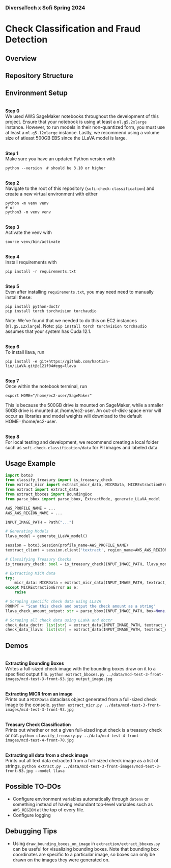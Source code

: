### DiversaTech x Sofi Spring 2024

# Check Classification and Fraud Detection

## Overview

## Repository Structure

## Environment Setup

<br> **Step 0** <br>
We used AWS SageMaker notebooks throughout the development of this project. Ensure that your notebook is using at least a `ml.g5.2xlarge` instance. However, to run models in their non-quantized form, you must use at least a `ml.g5.12xlarge` instance. Lastly, we recommend using a volume size of atleast 500GB EBS since the LLaVA model is large.

<br> **Step 1** <br>
Make sure you have an updated Python version with
```
python --version  # should be 3.10 or higher
```

<br> **Step 2** <br>
Navigate to the root of this repository (`sofi-check-classification`) and create a new virtual environment with either
```
python -m venv venv
# or
python3 -m venv venv
```

<br> **Step 3** <br>
Activate the venv with
```
source venv/bin/activate
```

<br> **Step 4** <br>
Install requirements with
```
pip install -r requirements.txt
```

<br> **Step 5** <br>
Even after installing `requirements.txt`, you may need need to manually install these:

```
pip install python-doctr
pip install torch torchvision torchaudio
```

Note: We've found that we needed to do this on EC2 instances (`ml.g5.12xlarge`).
Note: `pip install torch torchvision torchaudio` assumes that your system has Cuda 12.1.

<br> **Step 6** <br>
To install llava, run
```
pip install -e git+https://github.com/haotian-liu/LLaVA.git@c121f04#egg=llava
```

<br> **Step 7** <br>
Once within the notebook terminal, run 
```
export HOME="/home/ec2-user/SageMaker"
```
This is because the 500GB drive is mounted on SageMaker, while a smaller 50GB drive is mounted at /home/ec2-user.
An out-of-disk-space error will occur as libraries and model weights will download to the default HOME=/home/ec2-user.

<br> **Step 8** <br>
For local testing and development, we recommend creating a local folder such as `sofi-check-classification/data` for PII images and labeled data.

## Usage Example
```python
import boto3
from classify_treasury import is_treasury_check
from extract_micr import extract_micr_data, MICRData, MICRExtractionError
from extract import extract_data
from extract_bboxes import BoundingBox
from parse_bbox import parse_bbox, ExtractMode, generate_LLaVA_model

AWS_PROFILE_NAME = ...
AWS_AWS_REGION_NAME = ...

INPUT_IMAGE_PATH = Path("...")

# Generating Models
llava_model = generate_LLaVA_model()

session = boto3.Session(profile_name=AWS_PROFILE_NAME)
textract_client = session.client('textract', region_name=AWS_AWS_REGION_NAME)

# Classifying Treasury Checks
is_treasury_check: bool = is_treasury_check(INPUT_IMAGE_PATH, llava_model)

# Extracting MICR data
try:
    micr_data: MICRData = extract_micr_data(INPUT_IMAGE_PATH, textract_client)
except MICRExtractionError as e:
    raise

# Scraping speciifc check data using LLaVA
PROMPT = "Scan this check and output the check amount as a string"
llava_check_amount_output: str = parse_bbox(INPUT_IMAGE_PATH, box=None, ExtractMode.LLAVA, llava_model, PROMPT)

# Scraping all check data using LLaVA and doctr
check_data_doctr: list[str] = extract_data(INPUT_IMAGE_PATH, textract_client, ExractMode.DOC_TR)
check_data_llava: list[str] = extract_data(INPUT_IMAGE_PATH, textract_client, ExractMode.LLAVA)
```

## Demos

<br> **Extracting Bounding Boxes** <br>
Writes a full-sized check image with the bounding boxes draw on it to a specified output file.
`python extract_bboxes.py ../data/mcd-test-3-front-images/mcd-test-3-front-93.jpg output_image.jpg`

<br> **Extracting MICR from an image** <br>
Prints out a `MICRData` dataclass object generated from a full-sized check image to the console.
`python extract_micr.py ../data/mcd-test-3-front-images/mcd-test-3-front-93.jpg`

<br> **Treasury Check Classification** <br>
Prints out whether or not a given full-sized input check is a treasury check or not.
`python classify_treasury.py ../data/mcd-test-4-front-images/mcd-test-4-front-70.jpg`

<br> **Extracting all data from a check image** <br>
Prints out all text data extracted from a full-sized check image as a list of strings.
`python extract.py ../data/mcd-test-3-front-images/mcd-test-3-front-93.jpg --model llava`


## Possible TO-DOs

- Configure environment variables automatically through `dotenv` or something instead of having redundant top-level variables such as `AWS_REGION` at the top of every file.
- Configure logging


## Debugging Tips

- Using `draw_bounding_boxes_on_image` in `extraction/extract_bboxes.py` can be useful for visualizing bounding boxes. Note that bounding box coordinates are specific to a particular image, so boxes can only be drawn on the images they were generated on.